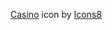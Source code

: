 <a target="_blank" href="https://icons8.com/icon/y2IYPDD0VNaK/casino">Casino</a> icon by <a target="_blank" href="https://icons8.com">Icons8</a>